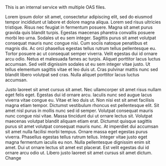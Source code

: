This is an internal service with multiple OAS files.

Lorem ipsum dolor sit amet, consectetur adipiscing elit, sed do eiusmod tempor incididunt ut labore et dolore magna aliqua. Lorem sed risus ultricies tristique. Risus nec feugiat in fermentum posuere. Magna sit amet purus gravida quis blandit turpis. Egestas maecenas pharetra convallis posuere morbi leo urna. Sodales ut eu sem integer. Sagittis purus sit amet volutpat consequat mauris nunc congue nisi. Cum sociis natoque penatibus et magnis dis. Ac orci phasellus egestas tellus rutrum tellus pellentesque eu. Tortor posuere ac ut consequat semper viverra. Velit egestas dui id ornare arcu odio. Netus et malesuada fames ac turpis. Aliquet porttitor lacus luctus accumsan. Sed velit dignissim sodales ut eu sem integer vitae justo. Ut tellus elementum sagittis vitae et leo duis ut. Cras pulvinar mattis nunc sed blandit libero volutpat sed cras. Nulla aliquet porttitor lacus luctus accumsan.

Justo laoreet sit amet cursus sit amet. Nec ullamcorper sit amet risus nullam eget felis eget. Egestas dui id ornare arcu. Iaculis nunc sed augue lacus viverra vitae congue eu. Vitae et leo duis ut. Non nisi est sit amet facilisis magna etiam tempor. Dictumst vestibulum rhoncus est pellentesque elit. Sit amet nisl purus in mollis nunc sed id semper. Volutpat consequat mauris nunc congue nisi vitae. Massa tincidunt dui ut ornare lectus sit. Volutpat maecenas volutpat blandit aliquam etiam erat. Dictumst quisque sagittis purus sit amet volutpat consequat mauris nunc. At imperdiet dui accumsan sit amet nulla facilisi morbi tempus. Ornare massa eget egestas purus viverra. Phasellus egestas tellus rutrum tellus. Integer vitae justo eget magna fermentum iaculis eu non. Nulla pellentesque dignissim enim sit amet. Dui ut ornare lectus sit amet est placerat. Est velit egestas dui id ornare arcu odio ut. Libero justo laoreet sit amet cursus sit amet dictum.
Change
